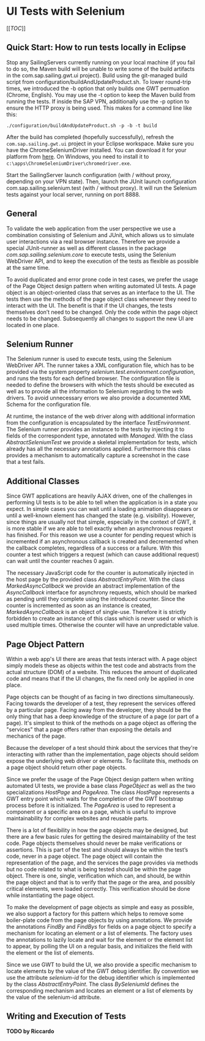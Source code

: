 # UI Tests with Selenium

[[_TOC_]]

## Quick Start: How to run tests locally in Eclipse

Stop any SailingServers currently running on your local machine (if you fail to do so, the Maven build will be unable to write some of the build artifacts in the com.sap.sailing.gwt.ui project). Build using the git-managed build script from configuration/buildAndUpdateProduct.sh. To lower round-trip times, we introduced the -b option that only builds one GWT permuation (Chrome, English). You may use the -t option to keep the Maven build from running the tests. If inside the SAP VPN, additionally use the -p option to ensure the HTTP proxy is being used. This makes for a command line like this:

  `./configuration/buildAndUpdateProduct.sh -p -b -t build`

After the build has completed (hopefully successfully), refresh the `com.sap.sailing.gwt.ui` project in your Eclipse workspace. Make sure you have the ChromeSeleniumDriver installed. You can download it for your platform from [here](http://chromedriver.storage.googleapis.com/index.html). On Windows, you need to install it to `c:\apps\ChromeSeleniumDriver\chromedriver.exe`.

Start the SailingServer launch configuration (with / without proxy, depending on your VPN state). Then, launch the JUnit launch configuration com.sap.sailing.selenium.test (with / without proxy). It will run the Selenium tests against your local server, running on port 8888.

## General

To validate the web application from the user perspective we use a combination consisting of Selenium and JUnit, which allows us to simulate user interactions via a real browser instance. Therefore we provide a special JUnit-runner as well as different classes in the package _com.sap.sailing.selenium.core_ to execute tests, using the Selenium WebDriver API, and to keep the execution of the tests as flexible as possible at the same time.

To avoid duplicated and error prone code in test cases, we prefer the usage of the Page Object design pattern when writing automated UI tests. A page object is an object-oriented class that serves as an interface to the UI. The tests then use the methods of the page object class whenever they need to interact with the UI. The benefit is that if the UI changes, the tests themselves don’t need to be changed. Only the code within the page object needs to be changed. Subsequently all changes to support the new UI are located in one place.

## Selenium Runner

The Selenium runner is used to execute tests, using the Selenium WebDriver API. The runner takes a XML configuration file, which has to be provided via the system property _selenium.test.environment.configuration_, and runs the tests for each defined browser. The configuration file is needed to define the browsers with which the tests should be executed as well as to provide all the information to Selenium regarding to the web drivers. To avoid unnecessary errors we also provide a documented XML Schema for the configuration file.

At runtime, the instance of the web driver along with additional information from the configuration is encapsulated by the interface _TestEnvironment_. The Selenium runner provides an instance to the tests by injecting it to fields of the correspondent type, annotated with _Managed_. With the class _AbstractSeleniumTest_ we provide a skeletal implementation for tests, which already has all the necessary annotations applied. Furthermore this class provides a mechanism to automatically capture a screenshot in the case that a test fails.

## Additional Classes

Since GWT applications are heavily AJAX driven, one of the challenges in performing UI tests is to be able to tell when the application is in a state you expect. In simple cases you can wait until a loading animation disappears or until a well-known element has changed the state (e.g. visibility). However, since things are usually not that simple, especially in the context of GWT, it is more stable if we are able to tell exactly when an asynchronous request has finished. For this reason we use a counter for pending request which is incremented if an asynchronous callback is created and decremented when the callback completes, regardless of a success or a failure. With this counter a test which triggers a request (which can cause additional request) can wait until the counter reaches 0 again.

The necessary JavaScript code for the counter is automatically injected in the host page by the provided class _AbstractEntryPoint_. With the class _MarkedAsyncCallback_ we provide an abstract implementation of the _AsyncCallback_ interface for asynchrony requests, which should be marked as pending until they complete using the introduced counter. Since the counter is incremented as soon as an instance is created, _MarkedAsyncCallback_ is an object of single-use. Therefore it is strictly forbidden to create an instance of this class which is never used or which is used multiple times. Otherwise the counter will have an unpredictable value.

## Page Object Pattern

Within a web app's UI there are areas that tests interact with. A page object simply models these as objects within the test code and abstracts from the actual structure (DOM) of a website. This reduces the amount of duplicated code and means that if the UI changes, the fix need only be applied in one place.

Page objects can be thought of as facing in two directions simultaneously. Facing towards the developer of a test, they represent the services offered by a particular page. Facing away from the developer, they should be the only thing that has a deep knowledge of the structure of a page (or part of a page). It's simplest to think of the methods on a page object as offering the "services" that a page offers rather than exposing the details and mechanics of the page.

Because the developer of a test should think about the services that they're interacting with rather than the implementation, page objects should seldom expose the underlying web driver or elements. To facilitate this, methods on a page object should return other page objects.

Since we prefer the usage of the Page Object design pattern when writing automated UI tests, we provide a base class _PageObject_ as well as the two specializations _HostPage_ and _PageArea_. The class _HostPage_ represents a GWT entry point which waits for the completion of the GWT bootstrap process before it is initialized. The _PageArea_ is used to represent a component or a specific area on a page, which is useful to improve maintainability for complex websites and reusable parts.

There is a lot of flexibility in how the page objects may be designed, but there are a few basic rules for getting the desired maintainability of the test code. Page objects themselves should never be make verifications or assertions. This is part of the test and should always be within the test’s code, never in a page object. The page object will contain the representation of the page, and the services the page provides via methods but no code related to what is being tested should be within the page object. There is one, single, verification which can, and should, be within the page object and that is to verify that the page or the area, and possibly critical elements, were loaded correctly. This verification should be done while instantiating the page object.

To make the development of page objects as simple and easy as possible, we also support a factory for this pattern which helps to remove some boiler-plate code from the page objects by using annotations. We provide the annotations _FindBy_ and _FindBys_ for fields on a page object to specify a mechanism for locating an element or a list of elements. The factory uses the annotations to lazily locate and wait for the element or the element list to appear, by polling the UI on a regular basis, and initializes the field with the element or the list of elements.

Since we use GWT to build the UI, we also provide a specific mechanism to locate elements by the value of the GWT debug identifier. By convention we use the attribute _selenium-id_ for the debug identifier which is implemented by the class _AbstractEntryPoint_. The class _BySeleniumId_ defines the corresponding mechanism and locates an element or a list of elements by the value of the selenium-id attribute.

## Writing and Execution of Tests

**TODO by Riccardo**